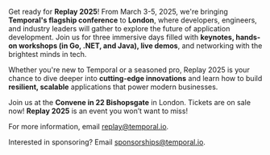 Get ready for **Replay 2025**! From March 3-5, 2025, we're bringing **Temporal's flagship conference** to **London**, where developers, engineers, and industry leaders will gather to explore the future of application development. Join us for three immersive days filled with **keynotes, hands-on workshops (in Go, .NET, and Java), live demos**, and networking with the brightest minds in tech.

Whether you're new to Temporal or a seasoned pro, Replay 2025 is your chance to dive deeper into **cutting-edge innovations** and learn how to build **resilient, scalable** applications that power modern businesses.

Join us at the **Convene in 22 Bishopsgate** in London. Tickets are on sale now! **Replay 2025** is an event you won’t want to miss!

For more information, email [replay@temporal.io](mailto:replay@temporal.io). 

Interested in sponsoring? Email [sponsorships@temporal.io](mailto:sponsorships@temporal.io).
